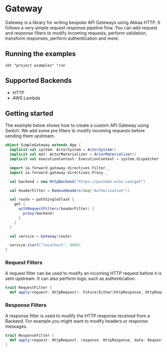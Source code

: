 # Gateway

Gateway is a library for writing bespoke API Gateways using Akkaa HTTP. It follows a very simple request response pipeline flow.
You can add request and response filters to modify incoming requests, perform validation, transform responses, perform authentication and more.

## Running the examples

```
sbt "project examples" "run
```

## Supported Backends

- HTTP
- AWS Lambda

## Getting started

The example below shows how to create a custom API Gateway using Switch. We add some pre filters to modify incoming
requests before sending them upstream.

```scala
object SimpleGateway extends App {
  implicit val system: ActorSystem = ActorSystem()
  implicit val mat: ActorMaterializer = ActorMaterializer()
  implicit val executionContext: ExecutionContext = system.dispatcher

  import io.forward.gateway.directives.Filter._
  import io.forward.gateway.directives.Proxy._

  val backend = new HttpBackend("https://postman-echo.com/get")

  val headerFilter = RemoveHeaders(Seq("Authorization"))

  val route = pathSingleSlash {
    get {
      withRequestFilters(headerFilter) {
        proxy(backend)
      }
    }
  }

  val service = Gateway(route)

  service.start("localhost", 8080)
}

```

### Request Filters

A request filter can be used to modify an incoming HTTP request before it is sent upstream. It can also perform logic such as
authentication.

```scala
trait RequestFilter {
  def apply(request: HttpRequest): Future[Either[HttpResponse, HttpRequest]]
```

### Response Filters

A response filter is used to modify the HTTP response received from a Backend. For example you might want to modify headers or response messages.

```scala
trait ResponseFilter {
  def apply(request: HttpRequest, response: HttpResponse, data: RequestData): Future[HttpResponse]
}
```
